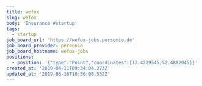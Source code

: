 ```yaml
---
title: wefox
slug: wefox
body: 'Insurance #startup'
tags:
  - startup
job_board_url: 'https://wefox-jobs.personio.de'
job_board_provider: personio
job_board_hostname: wefox-jobs
positions:
  - position: '{"type":"Point","coordinates":[13.4229545,52.4882045]}'
created_at: '2019-04-11T09:34:04.273Z'
updated_at: '2019-06-16T10:36:08.532Z'
---
```


